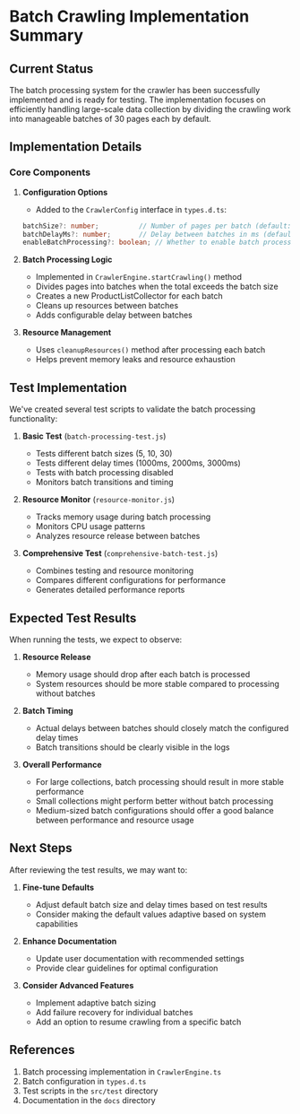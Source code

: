# Batch Crawling Implementation Summary

## Current Status

The batch processing system for the crawler has been successfully implemented and is ready for testing. The implementation focuses on efficiently handling large-scale data collection by dividing the crawling work into manageable batches of 30 pages each by default.

## Implementation Details

### Core Components

1. **Configuration Options**
   - Added to the `CrawlerConfig` interface in `types.d.ts`:
   ```typescript
   batchSize?: number;          // Number of pages per batch (default: 30)
   batchDelayMs?: number;       // Delay between batches in ms (default: 2000)
   enableBatchProcessing?: boolean; // Whether to enable batch processing (default: true)
   ```

2. **Batch Processing Logic**
   - Implemented in `CrawlerEngine.startCrawling()` method
   - Divides pages into batches when the total exceeds the batch size
   - Creates a new ProductListCollector for each batch
   - Cleans up resources between batches
   - Adds configurable delay between batches

3. **Resource Management**
   - Uses `cleanupResources()` method after processing each batch
   - Helps prevent memory leaks and resource exhaustion

## Test Implementation

We've created several test scripts to validate the batch processing functionality:

1. **Basic Test** (`batch-processing-test.js`)
   - Tests different batch sizes (5, 10, 30)
   - Tests different delay times (1000ms, 2000ms, 3000ms)
   - Tests with batch processing disabled
   - Monitors batch transitions and timing

2. **Resource Monitor** (`resource-monitor.js`)
   - Tracks memory usage during batch processing
   - Monitors CPU usage patterns
   - Analyzes resource release between batches

3. **Comprehensive Test** (`comprehensive-batch-test.js`)
   - Combines testing and resource monitoring
   - Compares different configurations for performance
   - Generates detailed performance reports

## Expected Test Results

When running the tests, we expect to observe:

1. **Resource Release**
   - Memory usage should drop after each batch is processed
   - System resources should be more stable compared to processing without batches

2. **Batch Timing**
   - Actual delays between batches should closely match the configured delay times
   - Batch transitions should be clearly visible in the logs

3. **Overall Performance**
   - For large collections, batch processing should result in more stable performance
   - Small collections might perform better without batch processing
   - Medium-sized batch configurations should offer a good balance between performance and resource usage

## Next Steps

After reviewing the test results, we may want to:

1. **Fine-tune Defaults**
   - Adjust default batch size and delay times based on test results
   - Consider making the default values adaptive based on system capabilities

2. **Enhance Documentation**
   - Update user documentation with recommended settings
   - Provide clear guidelines for optimal configuration

3. **Consider Advanced Features**
   - Implement adaptive batch sizing
   - Add failure recovery for individual batches
   - Add an option to resume crawling from a specific batch

## References

1. Batch processing implementation in `CrawlerEngine.ts`
2. Batch configuration in `types.d.ts`
3. Test scripts in the `src/test` directory
4. Documentation in the `docs` directory
